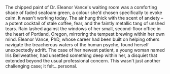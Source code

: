 The chipped paint of Dr. Eleanor Vance's waiting room was a comforting shade of faded seafoam green, a colour she’d chosen specifically to evoke calm.  It wasn't working today.  The air hung thick with the scent of anxiety – a potent cocktail of stale coffee, fear, and the faintly metallic tang of unshed tears.  Rain lashed against the windows of her small, second-floor office in the heart of Portland, Oregon, mirroring the tempest brewing within her own mind.  Eleanor Vance, PhD, whose career had been built on helping others navigate the treacherous waters of the human psyche, found herself unexpectedly adrift.  The case of her newest patient, a young woman named Iris Bellweather, had unsettled something deep within her, a disquiet that extended beyond the usual professional concern.  This wasn't just another challenging case; it felt…personal.
